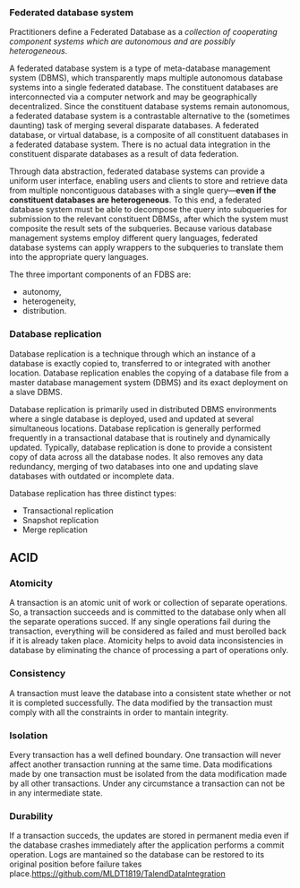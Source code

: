 ### Federated database system

Practitioners define a Federated Database as a *collection of cooperating component systems which are autonomous and are possibly heterogeneous*.

A federated database system is a type of meta-database management system (DBMS), which transparently maps multiple autonomous database systems into a single federated database. The constituent databases are interconnected via a computer network and may be geographically decentralized. Since the constituent database systems remain autonomous, a federated database system is a contrastable alternative to the (sometimes daunting) task of merging several disparate databases. A federated database, or virtual database, is a composite of all constituent databases in a federated database system. There is no actual data integration in the constituent disparate databases as a result of data federation.

Through data abstraction, federated database systems can provide a uniform user interface, enabling users and clients to store and retrieve data from multiple noncontiguous databases with a single query—**even if the constituent databases are heterogeneous**. To this end, a federated database system must be able to decompose the query into subqueries for submission to the relevant constituent DBMSs, after which the system must composite the result sets of the subqueries. Because various database management systems employ different query languages, federated database systems can apply wrappers to the subqueries to translate them into the appropriate query languages.

The three important components of an FDBS are:

- autonomy, 
- heterogeneity,
- distribution.

### Database replication

Database replication is a technique through which an instance of a database is exactly copied to, transferred to or integrated with another location. Database replication enables the copying of a database file from a master database management system (DBMS) and its exact deployment on a slave DBMS.

Database replication is primarily used in distributed DBMS environments where a single database is deployed, used and updated at several simultaneous locations. Database replication is generally performed frequently in a transactional database that is routinely and dynamically updated. Typically, database replication is done to provide a consistent copy of data across all the database nodes. It also removes any data redundancy, merging of two databases into one and updating slave databases with outdated or incomplete data. 

Database replication has three distinct types:

- Transactional replication
- Snapshot replication
- Merge replication

## ACID

### Atomicity

A transaction is an atomic unit of work or collection of separate operations. So, a transaction succeeds and is committed to the database only when all the separate operations succed. If any single operations fail during the transaction, everything will be considered as failed and must berolled back if it is already taken place. Atomicity helps to avoid data inconsistencies in database by eliminating the chance of processing a part of operations only.

### Consistency

A transaction must leave the database into a consistent state whether or not it is completed successfully. The data modified by the transaction must comply with all the constraints in order to mantain integrity.

### Isolation

Every transaction has a well defined boundary. One transaction will never affect another transaction running at the same time. Data modifications made by one transaction must be isolated from the data modification made by all other transactions. Under any circumstance a transaction can not be in any intermediate state.

### Durability

If a transaction succeds, the updates are stored in permanent media even if the database crashes immediately after the application performs a commit operation. Logs are mantained so the database can be restored to its original position before failure takes place.https://github.com/MLDT1819/TalendDataIntegration
